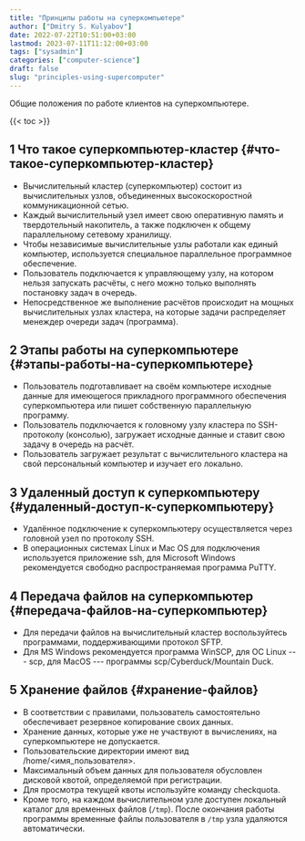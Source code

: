 ```yaml
---
title: "Принципы работы на суперкомпьютере"
author: ["Dmitry S. Kulyabov"]
date: 2022-07-22T10:51:00+03:00
lastmod: 2023-07-11T11:12:00+03:00
tags: ["sysadmin"]
categories: ["computer-science"]
draft: false
slug: "principles-using-supercomputer"
---
```


Общие положения по работе клиентов на суперкомпьютере.

<!--more-->

{{< toc >}}


## <span class="section-num">1</span> Что такое суперкомпьютер-кластер {#что-такое-суперкомпьютер-кластер}

-   Вычислительный кластер (суперкомпьютер) состоит из вычислительных узлов, объединенных высокоскоростной коммуникационной сетью.
-   Каждый вычислительный узел имеет свою оперативную память и твердотельный накопитель, а также подключен к общему параллельному сетевому хранилищу.
-   Чтобы независимые вычислительные узлы работали как единый компьютер, используется специальное параллельное программное обеспечение.
-   Пользователь подключается к управляющему узлу, на котором нельзя запускать расчёты, с него можно только выполнять постановку задач в очередь.
-   Непосредственное же выполнение расчётов происходит на мощных вычислительных узлах кластера, на которые задачи распределяет менеждер очереди задач (программа).


## <span class="section-num">2</span> Этапы работы на суперкомпьютере {#этапы-работы-на-суперкомпьютере}

-   Пользователь подготавливает на своём компьютере исходные данные для имеющегося прикладного программного обеспечения суперкомпьютера или пишет собственную параллельную программу.
-   Пользователь подключается к головному узлу кластера по SSH-протоколу (консолью), загружает исходные данные и ставит свою задачу в очередь на расчёт.
-   Пользователь загружает результат с вычислительного кластера на свой персональный компьютер и изучает его локально.


## <span class="section-num">3</span> Удаленный доступ к суперкомпьютеру {#удаленный-доступ-к-суперкомпьютеру}

-   Удалённое подключение к суперкомпьютеру осуществляется через головной узел по протоколу SSH.
-   В операционных системах Linux и Mac OS для подключения используется приложение ssh, для Microsoft Windows рекомендуется свободно распространяемая программа PuTTY.


## <span class="section-num">4</span> Передача файлов на суперкомпьютер {#передача-файлов-на-суперкомпьютер}

-   Для передачи файлов на вычислительный кластер воспользуйтесь программами, поддерживающими протокол SFTP.
-   Для MS Windows рекомендуется программа WinSCP, для ОС Linux --- scp, для MacOS --- программы scp/Cyberduck/Mountain Duck.


## <span class="section-num">5</span> Хранение файлов {#хранение-файлов}

-   В соответствии с правилами, пользователь самостоятельно обеспечивает резервное копирование своих данных.
-   Хранение данных, которые уже не участвуют в вычислениях, на суперкомпьютере не допускается.
-   Пользовательские директории имеют вид /home/&lt;имя_пользователя&gt;.
-   Максимальный объем данных для пользователя обусловлен дисковой квотой, определяемой при регистрации.
-   Для просмотра текущей квоты используйте команду checkquota.
-   Кроме того, на каждом вычислительном узле доступен локальный каталог для временных файлов (`/tmp`). После окончания работы программы временные файлы пользователя в `/tmp` узла удаляются автоматически.
